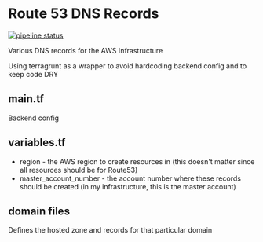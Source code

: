 # Route 53 DNS Records

[![pipeline status](https://gitlab.com/twaluigi/terraform-dns-records/badges/master/pipeline.svg)](https://gitlab.com/twaluigi/terraform-dns-records/commits/master)

Various DNS records for the AWS Infrastructure

Using terragrunt as a wrapper to avoid hardcoding backend config and to keep code DRY

## main.tf
Backend config

## variables.tf

- region - the AWS region to create resources in (this doesn't matter since all resources should be for Route53)
- master_account_number - the account number where these records should be created (in my infrastructure, this is the master account)

## domain files
Defines the hosted zone and records for that particular domain